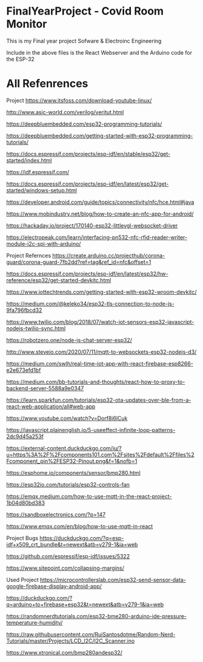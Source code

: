 # FinalYearProject - Covid Room Monitor

This is my Final year project Sofware & Electroinc Engineering

Include in the above files is the React Webserver and the Arduino code for the ESP-32 

# All Refenrences
Project
https://www.itsfoss.com/download-youtube-linux/

http://www.asic-world.com/verilog/veritut.html

https://deepbluembedded.com/esp32-programming-tutorials/

https://deepbluembedded.com/getting-started-with-esp32-programming-tutorials/

https://docs.espressif.com/projects/esp-idf/en/stable/esp32/get-started/index.html

https://idf.espressif.com/

https://docs.espressif.com/projects/esp-idf/en/latest/esp32/get-started/windows-setup.html

https://developer.android.com/guide/topics/connectivity/nfc/hce.html#java

https://www.mobindustry.net/blog/how-to-create-an-nfc-app-for-android/

https://hackaday.io/project/170140-esp32-littlevgl-websocket-driver

https://electropeak.com/learn/interfacing-pn532-nfc-rfid-reader-writer-module-i2c-spi-with-arduino/

Project Refernces
https://create.arduino.cc/projecthub/corona-guard/corona-guard-7fb2dd?ref=tag&ref_id=nfc&offset=1

https://docs.espressif.com/projects/esp-idf/en/latest/esp32/hw-reference/esp32/get-started-devkitc.html

https://www.iottechtrends.com/getting-started-with-esp32-wroom-devkitc/

https://medium.com/@keleko34/esp32-tls-connection-to-node-js-9fa796fbcd32

https://www.twilio.com/blog/2018/07/watch-iot-sensors-esp32-javascript-nodejs-twilio-sync.html

https://robotzero.one/node-js-chat-server-esp32/

http://www.steveio.com/2020/07/11/mqtt-to-websockets-esp32-nodejs-d3/

https://medium.com/swlh/real-time-iot-app-with-react-firebase-esp8266-e2e673efd1bf

https://medium.com/bb-tutorials-and-thoughts/react-how-to-proxy-to-backend-server-5588a9e0347

https://learn.sparkfun.com/tutorials/esp32-ota-updates-over-ble-from-a-react-web-application/all#web-app

https://www.youtube.com/watch?v=Dorf8i6lCuk

https://javascript.plainenglish.io/5-useeffect-infinite-loop-patterns-2dc9d45a253f

https://external-content.duckduckgo.com/iu/?u=https%3A%2F%2Fcomponents101.com%2Fsites%2Fdefault%2Ffiles%2Fcomponent_pin%2FESP32-Pinout.png&f=1&nofb=1

https://esphome.io/components/sensor/bmp280.html

https://esp32io.com/tutorials/esp32-controls-fan

https://emqx.medium.com/how-to-use-mqtt-in-the-react-project-1b04d80bd383

https://sandboxelectronics.com/?p=147

https://www.emqx.com/en/blog/how-to-use-mqtt-in-react

Project Bugs
https://duckduckgo.com/?q=esp-idf+x509_crt_bundle&t=newext&atb=v279-1&ia=web

https://github.com/espressif/esp-idf/issues/5322

https://www.sitepoint.com/collapsing-margins/

Used Project
https://microcontrollerslab.com/esp32-send-sensor-data-google-firebase-display-android-app/

https://duckduckgo.com/?q=arduino+to+firebase+esp32&t=newext&atb=v279-1&ia=web

https://randomnerdtutorials.com/esp32-bme280-arduino-ide-pressure-temperature-humidity/

https://raw.githubusercontent.com/RuiSantosdotme/Random-Nerd-Tutorials/master/Projects/LCD_I2C/I2C_Scanner.ino

https://www.xtronical.com/bmp280andesp32/
